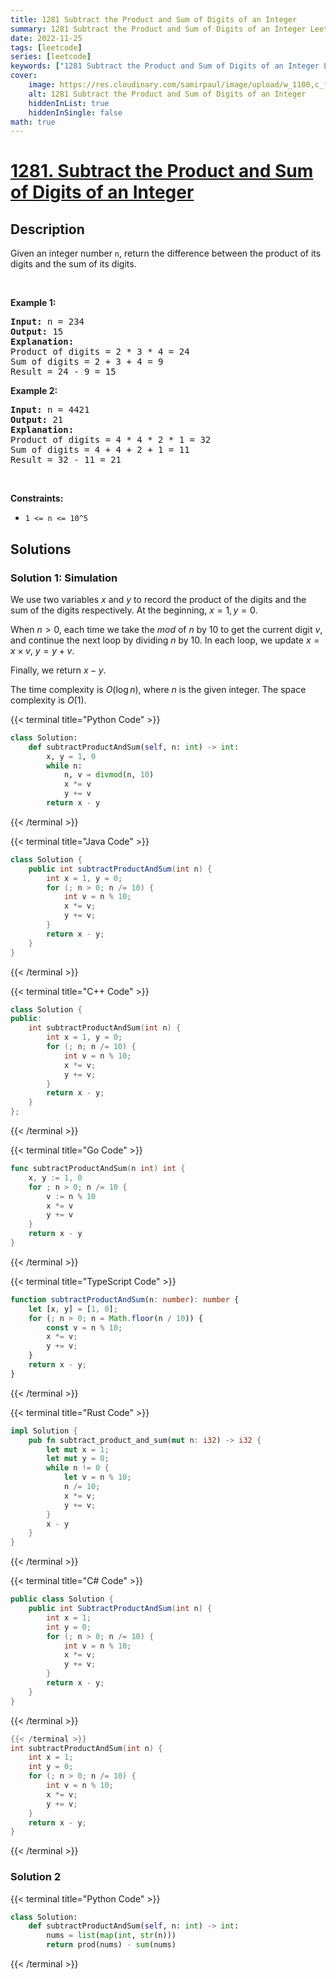 ```yaml
---
title: 1281 Subtract the Product and Sum of Digits of an Integer
summary: 1281 Subtract the Product and Sum of Digits of an Integer LeetCode Solution Explained
date: 2022-11-25
tags: [leetcode]
series: [leetcode]
keywords: ["1281 Subtract the Product and Sum of Digits of an Integer LeetCode Solution Explained in all languages", "1281 Subtract the Product and Sum of Digits of an Integer", "LeetCode", "leetcode solution in Python3 C++ Java Go PHP Ruby Swift TypeScript Rust C# JavaScript C", "GeeksforGeeks", "InterviewBit", "Coding Ninjas", "HackerRank", "HackerEarth", "CodeChef", "TopCoder", "AlgoExpert", "freeCodeCamp", "Codeforces", "GitHub", "AtCoder", "Samir Paul"]
cover:
    image: https://res.cloudinary.com/samirpaul/image/upload/w_1100,c_fit,co_rgb:FFFFFF,l_text:Arial_75_bold:1281 Subtract the Product and Sum of Digits of an Integer - Solution Explained/problem-solving.webp
    alt: 1281 Subtract the Product and Sum of Digits of an Integer
    hiddenInList: true
    hiddenInSingle: false
math: true
---
```



# [1281. Subtract the Product and Sum of Digits of an Integer](https://leetcode.com/problems/subtract-the-product-and-sum-of-digits-of-an-integer)


## Description

Given an integer number <code>n</code>, return the difference between the product of its digits and the sum of its digits.

<p>&nbsp;</p>
<p><strong class="example">Example 1:</strong></p>

<pre>
<strong>Input:</strong> n = 234
<strong>Output:</strong> 15 
<b>Explanation:</b> 
Product of digits = 2 * 3 * 4 = 24 
Sum of digits = 2 + 3 + 4 = 9 
Result = 24 - 9 = 15
</pre>

<p><strong class="example">Example 2:</strong></p>

<pre>
<strong>Input:</strong> n = 4421
<strong>Output:</strong> 21
<b>Explanation: 
</b>Product of digits = 4 * 4 * 2 * 1 = 32 
Sum of digits = 4 + 4 + 2 + 1 = 11 
Result = 32 - 11 = 21
</pre>

<p>&nbsp;</p>
<p><strong>Constraints:</strong></p>

<ul>
	<li><code>1 &lt;= n &lt;= 10^5</code></li>
</ul>

## Solutions

### Solution 1: Simulation

We use two variables $x$ and $y$ to record the product of the digits and the sum of the digits respectively. At the beginning, $x=1,y=0$.

When $n \gt 0$, each time we take the $mod$ of $n$ by $10$ to get the current digit $v$, and continue the next loop by dividing $n$ by $10$. In each loop, we update $x = x \times v$, $y = y + v$.

Finally, we return $x - y$.

The time complexity is $O(\log n)$, where $n$ is the given integer. The space complexity is $O(1)$.

<!-- tabs:start -->

{{< terminal title="Python Code" >}}
```python
class Solution:
    def subtractProductAndSum(self, n: int) -> int:
        x, y = 1, 0
        while n:
            n, v = divmod(n, 10)
            x *= v
            y += v
        return x - y
```
{{< /terminal >}}

{{< terminal title="Java Code" >}}
```java
class Solution {
    public int subtractProductAndSum(int n) {
        int x = 1, y = 0;
        for (; n > 0; n /= 10) {
            int v = n % 10;
            x *= v;
            y += v;
        }
        return x - y;
    }
}
```
{{< /terminal >}}

{{< terminal title="C++ Code" >}}
```cpp
class Solution {
public:
    int subtractProductAndSum(int n) {
        int x = 1, y = 0;
        for (; n; n /= 10) {
            int v = n % 10;
            x *= v;
            y += v;
        }
        return x - y;
    }
};
```
{{< /terminal >}}

{{< terminal title="Go Code" >}}
```go
func subtractProductAndSum(n int) int {
	x, y := 1, 0
	for ; n > 0; n /= 10 {
		v := n % 10
		x *= v
		y += v
	}
	return x - y
}
```
{{< /terminal >}}

{{< terminal title="TypeScript Code" >}}
```ts
function subtractProductAndSum(n: number): number {
    let [x, y] = [1, 0];
    for (; n > 0; n = Math.floor(n / 10)) {
        const v = n % 10;
        x *= v;
        y += v;
    }
    return x - y;
}
```
{{< /terminal >}}

{{< terminal title="Rust Code" >}}
```rust
impl Solution {
    pub fn subtract_product_and_sum(mut n: i32) -> i32 {
        let mut x = 1;
        let mut y = 0;
        while n != 0 {
            let v = n % 10;
            n /= 10;
            x *= v;
            y += v;
        }
        x - y
    }
}
```
{{< /terminal >}}

{{< terminal title="C# Code" >}}
```cs
public class Solution {
    public int SubtractProductAndSum(int n) {
        int x = 1;
        int y = 0;
        for (; n > 0; n /= 10) {
            int v = n % 10;
            x *= v;
            y += v;
        }
        return x - y;
    }
}
```
{{< /terminal >}}

```c
{{< /terminal >}}
int subtractProductAndSum(int n) {
    int x = 1;
    int y = 0;
    for (; n > 0; n /= 10) {
        int v = n % 10;
        x *= v;
        y += v;
    }
    return x - y;
}
```
{{< /terminal >}}

<!-- tabs:end -->

### Solution 2

<!-- tabs:start -->

{{< terminal title="Python Code" >}}
```python
class Solution:
    def subtractProductAndSum(self, n: int) -> int:
        nums = list(map(int, str(n)))
        return prod(nums) - sum(nums)
```
{{< /terminal >}}

<!-- tabs:end -->

<!-- end -->
